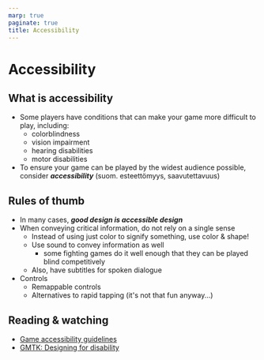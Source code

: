 ```yaml
---
marp: true
paginate: true
title: Accessibility
---
```

<!-- headingDivider: 3 -->
<!-- class: invert -->

# Accessibility

## What is accessibility

* Some players have conditions that can make your game more difficult to play, including:
  * colorblindness
  * vision impairment
  * hearing disabilities
  * motor disabilities
* To ensure your game can be played by the widest audience possible, consider ***accessibility*** (suom. esteettömyys, saavutettavuus)

## Rules of thumb

* In many cases, ***good design is accessible design***
* When conveying critical information, do not rely on a single sense 
  * Instead of using just color to signify something, use color & shape!
  * Use sound to convey information as well
    * some fighting games do it well enough that they can be played blind competitively
  * Also, have subtitles for spoken dialogue
* Controls
  * Remappable controls
  * Alternatives to rapid tapping (it's not that fun anyway...)
## Reading & watching

* [Game accessibility guidelines](https://gameaccessibilityguidelines.com/)
* [GMTK: Designing for disability](https://www.youtube.com/watch?v=4NGe4dzlukc&list=PLc38fcMFcV_vvWOhMDriBlVocTZ8mKQzR)